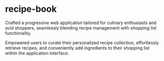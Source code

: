 # recipe-book

Crafted a progressive web application tailored for culinary enthusiasts and avid shoppers, seamlessly blending recipe management with shopping list functionality.

Empowered users to curate their personalized recipe collection, effortlessly retrieve recipes, and conveniently add ingredients to their shopping list within the application interface.

